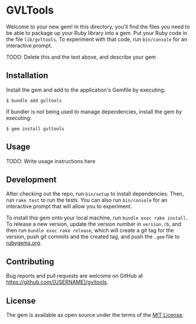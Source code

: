 # GVLTools

Welcome to your new gem! In this directory, you'll find the files you need to be able to package up your Ruby library into a gem. Put your Ruby code in the file `lib/gvltools`. To experiment with that code, run `bin/console` for an interactive prompt.

TODO: Delete this and the text above, and describe your gem

## Installation

Install the gem and add to the application's Gemfile by executing:

    $ bundle add gvltools

If bundler is not being used to manage dependencies, install the gem by executing:

    $ gem install gvltools

## Usage

TODO: Write usage instructions here

## Development

After checking out the repo, run `bin/setup` to install dependencies. Then, run `rake test` to run the tests. You can also run `bin/console` for an interactive prompt that will allow you to experiment.

To install this gem onto your local machine, run `bundle exec rake install`. To release a new version, update the version number in `version.rb`, and then run `bundle exec rake release`, which will create a git tag for the version, push git commits and the created tag, and push the `.gem` file to [rubygems.org](https://rubygems.org).

## Contributing

Bug reports and pull requests are welcome on GitHub at https://github.com/[USERNAME]/gvltools.

## License

The gem is available as open source under the terms of the [MIT License](https://opensource.org/licenses/MIT).
